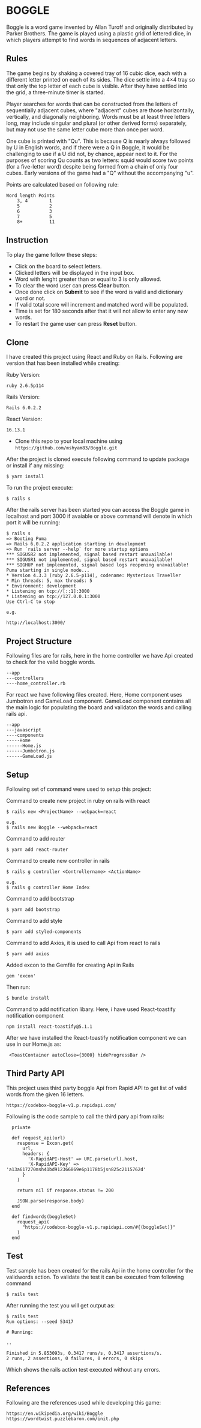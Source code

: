 # BOGGLE

Boggle is a word game invented by Allan Turoff and originally distributed by Parker Brothers. The game is played using a plastic grid of lettered dice, in which players attempt to find words in sequences of adjacent letters.

## Rules

The game begins by shaking a covered tray of 16 cubic dice, each with a different letter printed on each of its sides. The dice settle into a 4×4 tray so that only the top letter of each cube is visible. After they have settled into the grid, a three-minute timer is started.

Player searches for words that can be constructed from the letters of sequentially adjacent cubes, where "adjacent" cubes are those horizontally, vertically, and diagonally neighboring. Words must be at least three letters long, may include singular and plural (or other derived forms) separately, but may not use the same letter cube more than once per word.

One cube is printed with "Qu". This is because Q is nearly always followed by U in English words, and if there were a Q in Boggle, it would be challenging to use if a U did not, by chance, appear next to it. For the purposes of scoring Qu counts as two letters: squid would score two points (for a five-letter word) despite being formed from a chain of only four cubes. Early versions of the game had a "Q" without the accompanying "u".

Points are calculated based on following rule:

```
Word length Points
    3, 4        1
    5           2
    6           3
    7           5
    8+          11
```

## Instruction

To play the game follow these steps:

- Click on the board to select letters.
- Clicked letters will be displayed in the input box.
- Word with lenght greater than or equal to 3 is only allowed.
- To clear the word user can press **Clear** button.
- Once done click on **Submit** to see if the word is valid and dictionary word or not.
- If valid total score will increment and matched word will be populated.
- Time is set for 180 seconds after that it will not allow to enter any new words.
- To restart the game user can press **Reset** button.

## Clone

I have created this project using React and Ruby on Rails. Following are version that has been installed while creating:

Ruby Version:

```
ruby 2.6.5p114
```

Rails Version:

```
Rails 6.0.2.2
```

React Version:

```
16.13.1
```

- Clone this repo to your local machine using `https://github.com/mshyam83/Boggle.git`

After the project is cloned execute following command to update package or install if any missing:

```
$ yarn install
```

To run the project execute:

```
$ rails s
```

After the rails server has been started you can access the Boggle game in localhost and port 3000 if avaiable or above command will denote in which port it will be running:

```
$ rails s
=> Booting Puma
=> Rails 6.0.2.2 application starting in development
=> Run `rails server --help` for more startup options
*** SIGUSR2 not implemented, signal based restart unavailable!
*** SIGUSR1 not implemented, signal based restart unavailable!
*** SIGHUP not implemented, signal based logs reopening unavailable!
Puma starting in single mode...
* Version 4.3.3 (ruby 2.6.5-p114), codename: Mysterious Traveller
* Min threads: 5, max threads: 5
* Environment: development
* Listening on tcp://[::1]:3000
* Listening on tcp://127.0.0.1:3000
Use Ctrl-C to stop

e.g.

http://localhost:3000/

```

## Project Structure

Following files are for rails, here in the home controller we have Api created to check for the valid boggle words.

```
--app
---controllers
----home_controller.rb
```

For react we have following files created. Here, Home component uses Jumbotron and GameLoad component. GameLoad component contains all the main logic for populating the board and validaton the words and calling rails api.

```
--app
---javascript
----components
-----Home
------Home.js
------Jumbotron.js
------GameLoad.js
```

## Setup

Following set of command were used to setup this project:

Command to create new project in ruby on rails with react

```
$ rails new <ProjectName> --webpack=react

e.g.
$ rails new Boggle --webpack=react
```

Command to add router

```
$ yarn add react-router
```

Command to create new controller in rails

```
$ rails g controller <Controllername> <ActionName>

e.g.
$ rails g controller Home Index
```

Command to add bootstrap

```
$ yarn add bootstrap
```

Command to add style

```
$ yarn add styled-components
```

Command to add Axios, it is used to call Api from react to rails

```
$ yarn add axios
```

Added excon to the Gemfile for creating Api in Rails

```
gem 'excon'
```

Then run:

```
$ bundle install
```

Command to add notification libary. Here, i have used React-toastify notification component

```
npm install react-toastify@5.1.1
```

After we have installed the React-toastify notification component we can use in our Home.js as:

```
 <ToastContainer autoClose={3000} hideProgressBar />
```

## Third Party API

This project uses third party boggle Api from Rapid API to get list of valid words from the given 16 letters.

```
https://codebox-boggle-v1.p.rapidapi.com/
```

Following is the code sample to call the third pary api from rails:

```
  private

  def request_api(url)
    response = Excon.get(
      url,
      headers: {
        'X-RapidAPI-Host' => URI.parse(url).host,
        'X-RapidAPI-Key' => 'a13a617270msh41bd912366869e6p1178b5jsn825c2115762d'
      }
    )

    return nil if response.status != 200

    JSON.parse(response.body)
  end

  def findwords(boggleSet)
    request_api(
      "https://codebox-boggle-v1.p.rapidapi.com/#{(boggleSet)}"
    )
  end
```

## Test

Test sample has been created for the rails Api in the home controller for the validwords action.
To validate the test it can be executed from following command

```
$ rails test
```

After running the test you will get output as:

```
$ rails test
Run options: --seed 53417

# Running:

..

Finished in 5.853093s, 0.3417 runs/s, 0.3417 assertions/s.
2 runs, 2 assertions, 0 failures, 0 errors, 0 skips

```

Which shows the rails action test executed without any errors.

## References

Following are the references used while developing this game:

```
https://en.wikipedia.org/wiki/Boggle
https://wordtwist.puzzlebaron.com/init.php
```
